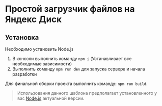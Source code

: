 # Простой загрузчик файлов на Яндекс Диск
## Установка

Необходимо установить Node.js

1. В консоли выполнить команду `npm i` (Устанавливает все необходимые зависимости)
2. Выполнить команду `npm run dev` для запуска сервера и начала разработки

Для финальной сборки проекта выполнить команду: `npm run build`.

> Использования данного шаблона предполагает установленного у вас [Node.js](https://nodejs.org/) актуальной версии.